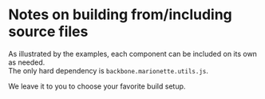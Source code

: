 # Notes on building from/including source files

As illustrated by the examples, each component can be included on its own as needed.  
The only hard dependency is `backbone.marionette.utils.js`.  
 
We leave it to you to choose your favorite build setup.
